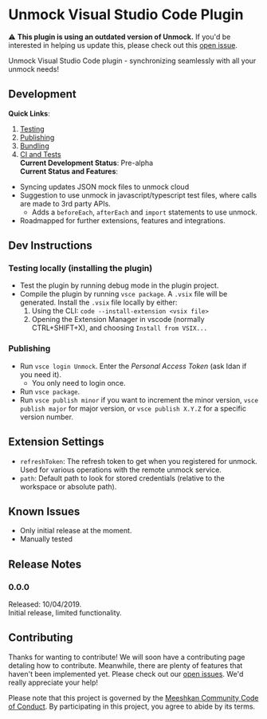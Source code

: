 # Unmock Visual Studio Code Plugin

:warning: **This plugin is using an outdated version of Unmock.** If you'd be interested in helping us update this, please check out this [open issue](https://github.com/meeshkan/unmock-vscode-plugin/issues/27).

Unmock Visual Studio Code plugin - synchronizing seamlessly with all your unmock needs!

## Development
**Quick Links**:
1. [Testing](https://code.visualstudio.com/api/working-with-extensions/testing-extension)
2. [Publishing](https://code.visualstudio.com/api/working-with-extensions/publishing-extension)
3. [Bundling](https://code.visualstudio.com/api/working-with-extensions/bundling-extension)
4. [CI and Tests](https://code.visualstudio.com/api/working-with-extensions/continuous-integration)  
**Current Development Status**: Pre-alpha  
**Current Status and Features**:  
- Syncing updates JSON mock files to unmock cloud
- Suggestion to use unmock in javascript/typescript test files, where calls are made to 3rd party APIs.
  - Adds a `beforeEach`, `afterEach` and `import` statements to use unmock.
- Roadmapped for further extensions, features and integrations.

## Dev Instructions
### Testing locally (installing the plugin)
- Test the plugin by running debug mode in the plugin project.
- Compile the plugin by running `vsce package`. A `.vsix` file will be generated. Install the `.vsix` file locally by either:
  1. Using the CLI: `code --install-extension <vsix file>`
  1. Opening the Extension Manager in vscode (normally CTRL+SHIFT+X), and choosing `Install from VSIX...`

### Publishing
- Run `vsce login Unmock`. Enter the _Personal Access Token_ (ask Idan if you need it).
  - You only need to login once.
- Run `vsce package`.
- Run `vsce publish minor` if you want to increment the minor version, `vsce publish major` for major version, or `vsce publish X.Y.Z` for a specific version number.

## Extension Settings
- `refreshToken`: The refresh token to get when you registered for unmock. Used for various operations with the remote unmock service.
- `path`: Default path to look for stored credentials (relative to the workspace or absolute path).

## Known Issues
- Only initial release at the moment.
- Manually tested

## Release Notes

### 0.0.0
Released: 10/04/2019.  
Initial release, limited functionality.

## Contributing

Thanks for wanting to contribute! We will soon have a contributing page
detaling how to contribute. Meanwhile, there are plenty of features that haven't been implemented yet. Please check out our [open issues](https://github.com/meeshkan/unmock-vscode-plugin/issues). We'd really appreciate your help!

Please note that this project is governed by the [Meeshkan Community Code of Conduct](https://github.com/meeshkan/code-of-conduct). By participating in this project, you agree to abide by its terms.
